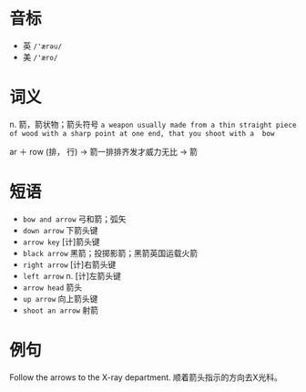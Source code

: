 # 音标

- 英 `/'ærəu/`
- 美 `/'æro/`

# 词义

n. 箭，箭状物；箭头符号
`a weapon usually made from a thin straight piece of wood with a sharp point at one end, that you shoot with a  bow `



ar ＋ row (排， 行) → 箭一排排齐发才威力无比 → 箭

# 短语

- `bow and arrow` 弓和箭；弧矢
- `down arrow` 下箭头键
- `arrow key` [计]箭头键
- `black arrow` 黑箭；投掷影箭；黑箭英国运载火箭
- `right arrow` [计]右箭头键
- `left arrow` n. [计]左箭头键
- `arrow head` 箭头
- `up arrow` 向上箭头键
- `shoot an arrow` 射箭

# 例句

Follow the arrows to the X-ray department.
顺着箭头指示的方向去X光科。


